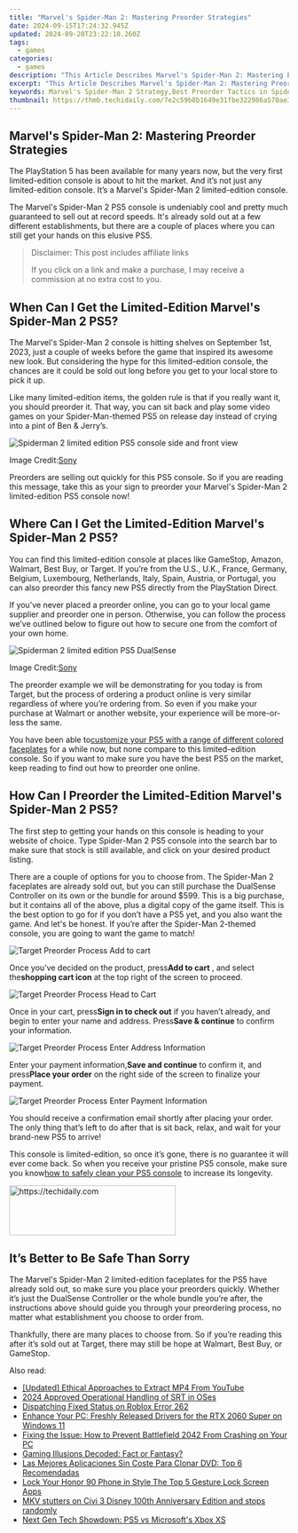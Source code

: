 ```yaml
---
title: "Marvel's Spider-Man 2: Mastering Preorder Strategies"
date: 2024-09-15T17:24:32.945Z
updated: 2024-09-20T23:22:10.260Z
tags:
  - games
categories:
  - games
description: "This Article Describes Marvel's Spider-Man 2: Mastering Preorder Strategies"
excerpt: "This Article Describes Marvel's Spider-Man 2: Mastering Preorder Strategies"
keywords: Marvel's Spider-Man 2 Strategy,Best Preorder Tactics in Spider-Man 2,Maximizing Benefits of Preordering Spider-Man 2,Navigating Spider-Man 2 Early Release Success,Effective Spider-Man 2 Preorder Techniques,Leveraging Preorders for Marvel's Spider-Man 2,Optimizing Spider-Man 2 Game Purchase
thumbnail: https://thmb.techidaily.com/7e2c59b8b1649e31fbe322986a570ae3c50e92f57491460fea382eb83a2be019.jpg
---
```


## Marvel's Spider-Man 2: Mastering Preorder Strategies

 The PlayStation 5 has been available for many years now, but the very first limited-edition console is about to hit the market. And it’s not just any limited-edition console. It’s a Marvel's Spider-Man 2 limited-edition console.

 The Marvel's Spider-Man 2 PS5 console is undeniably cool and pretty much guaranteed to sell out at record speeds. It's already sold out at a few different establishments, but there are a couple of places where you can still get your hands on this elusive PS5.

>  Disclaimer: This post includes affiliate links
>
>  If you click on a link and make a purchase, I may receive a commission at no extra cost to you.
>

## When Can I Get the Limited-Edition Marvel's Spider-Man 2 PS5?

 The Marvel's Spider-Man 2 console is hitting shelves on September 1st, 2023, just a couple of weeks before the game that inspired its awesome new look. But considering the hype for this limited-edition console, the chances are it could be sold out long before you get to your local store to pick it up.

 Like many limited-edition items, the golden rule is that if you really want it, you should preorder it. That way, you can sit back and play some video games on your Spider-Man-themed PS5 on release day instead of crying into a pint of Ben & Jerry’s.

![Spiderman 2 limited edition PS5 console side and front view](https://static1.makeuseofimages.com/wordpress/wp-content/uploads/2023/08/spiderman-2-limited-edition-ps5-console-side-and-front-view.jpg)

 Image Credit:[Sony](https://blog.playstation.com/2023/07/20/first-look-ps5-console-marvels-spider-man-2-limited-edition-bundle/)

 Preorders are selling out quickly for this PS5 console. So if you are reading this message, take this as your sign to preorder your Marvel's Spider-Man 2 limited-edition PS5 console now!

## Where Can I Get the Limited-Edition Marvel's Spider-Man 2 PS5?

 You can find this limited-edition console at places like GameStop, Amazon, Walmart, Best Buy, or Target. If you’re from the U.S., U.K., France, Germany, Belgium, Luxembourg, Netherlands, Italy, Spain, Austria, or Portugal, you can also preorder this fancy new PS5 directly from the PlayStation Direct.

 If you’ve never placed a preorder online, you can go to your local game supplier and preorder one in person. Otherwise, you can follow the process we’ve outlined below to figure out how to secure one from the comfort of your own home.

![Spiderman 2 limited edition PS5 DualSense](https://static1.makeuseofimages.com/wordpress/wp-content/uploads/2023/08/spiderman-2-limited-edition-ps5-dualsense.jpg)

 Image Credit:[Sony](https://blog.playstation.com/2023/07/20/first-look-ps5-console-marvels-spider-man-2-limited-edition-bundle/)

 The preorder example we will be demonstrating for you today is from Target, but the process of ordering a product online is very similar regardless of where you’re ordering from. So even if you make your purchase at Walmart or another website, your experience will be more-or-less the same.

 You have been able to[customize your PS5 with a range of different colored faceplates](https://www.makeuseof.com/best-ps5-faceplates/) for a while now, but none compare to this limited-edition console. So if you want to make sure you have the best PS5 on the market, keep reading to find out how to preorder one online.

## How Can I Preorder the Limited-Edition Marvel's Spider-Man 2 PS5?

 The first step to getting your hands on this console is heading to your website of choice. Type Spider-Man 2 PS5 console into the search bar to make sure that stock is still available, and click on your desired product listing.

 There are a couple of options for you to choose from. The Spider-Man 2 faceplates are already sold out, but you can still purchase the DualSense Controller on its own or the bundle for around $599\. This is a big purchase, but it contains all of the above, plus a digital copy of the game itself. This is the best option to go for if you don’t have a PS5 yet, and you also want the game. And let's be honest. If you’re after the Spider-Man 2-themed console, you are going to want the game to match!

![Target Preorder Process Add to cart](https://static1.makeuseofimages.com/wordpress/wp-content/uploads/2023/08/target-preorder-process-add-to-cart.jpg)

 Once you’ve decided on the product, press**Add to cart** , and select the**shopping cart icon** at the top right of the screen to proceed.

![Target Preorder Process Head to Cart](https://static1.makeuseofimages.com/wordpress/wp-content/uploads/2023/08/target-preorder-process-head-to-cart.jpg)

 Once in your cart, press**Sign in to check out** if you haven’t already, and begin to enter your name and address. Press**Save & continue** to confirm your information.

![Target Preorder Process Enter Address Information](https://static1.makeuseofimages.com/wordpress/wp-content/uploads/2023/08/target-preorder-process-enter-address-information.jpg)

 Enter your payment information,**Save and continue** to confirm it, and press**Place your order** on the right side of the screen to finalize your payment.

![Target Preorder Process Enter Payment Information](https://static1.makeuseofimages.com/wordpress/wp-content/uploads/2023/08/target-preorder-process-enter-payment-information.jpg)

 You should receive a confirmation email shortly after placing your order. The only thing that’s left to do after that is sit back, relax, and wait for your brand-new PS5 to arrive!

 This console is limited-edition, so once it’s gone, there is no guarantee it will ever come back. So when you receive your pristine PS5 console, make sure you know[how to safely clean your PS5 console](https://www.makeuseof.com/how-to-clean-ps5-console-controller/) to increase its longevity.

<!-- affiliate ads begin -->
<a href="https://aligracehair.sjv.io/c/5597632/1868586/19272" target="_top" id="1868586">
  <img src="//a.impactradius-go.com/display-ad/19272-1868586" border="0" alt="https://techidaily.com" width="300" height="90"/>
</a>
<img height="0" width="0" src="https://aligracehair.sjv.io/i/5597632/1868586/19272" style="position:absolute;visibility:hidden;" border="0" />
<!-- affiliate ads end -->

## It’s Better to Be Safe Than Sorry

 The Marvel's Spider-Man 2 limited-edition faceplates for the PS5 have already sold out, so make sure you place your preorders quickly. Whether it’s just the DualSense Controller or the whole bundle you’re after, the instructions above should guide you through your preordering process, no matter what establishment you choose to order from.

 Thankfully, there are many places to choose from. So if you’re reading this after it’s sold out at Target, there may still be hope at Walmart, Best Buy, or GameStop.

<ins class="adsbygoogle"
     style="display:block"
     data-ad-format="autorelaxed"
     data-ad-client="ca-pub-7571918770474297"
     data-ad-slot="1223367746"></ins>

<ins class="adsbygoogle"
     style="display:block"
     data-ad-client="ca-pub-7571918770474297"
     data-ad-slot="8358498916"
     data-ad-format="auto"
     data-full-width-responsive="true"></ins>

<span class="atpl-alsoreadstyle">Also read:</span>
<div><ul>
<li><a href="https://youtube-web.techidaily.com/ed-ethical-approaches-to-extract-mp4-from-youtube/"><u>[Updated] Ethical Approaches to Extract MP4 From YouTube</u></a></li>
<li><a href="https://extra-support.techidaily.com/2024-approved-operational-handling-of-srt-in-oses/"><u>2024 Approved Operational Handling of SRT in OSes</u></a></li>
<li><a href="https://games-able.techidaily.com/dispatching-fixed-status-on-roblox-error-262/"><u>Dispatching Fixed Status on Roblox Error 262</u></a></li>
<li><a href="https://driver-download.techidaily.com/enhance-your-pc-freshly-released-drivers-for-the-rtx-2060-super-on-windows-11/"><u>Enhance Your PC: Freshly Released Drivers for the RTX 2060 Super on Windows 11</u></a></li>
<li><a href="https://win-able.techidaily.com/fixing-the-issue-how-to-prevent-battlefield-2042-from-crashing-on-your-pc/"><u>Fixing the Issue: How to Prevent Battlefield 2042 From Crashing on Your PC</u></a></li>
<li><a href="https://games-able.techidaily.com/gaming-illusions-decoded-fact-or-fantasy/"><u>Gaming Illusions Decoded: Fact or Fantasy?</u></a></li>
<li><a href="https://some-knowledge.techidaily.com/las-mejores-aplicaciones-sin-coste-para-clonar-dvd-top-6-recomendadas/"><u>Las Mejores Aplicaciones Sin Coste Para Clonar DVD: Top 6 Recomendadas</u></a></li>
<li><a href="https://unlock-android.techidaily.com/lock-your-honor-90-phone-in-style-the-top-5-gesture-lock-screen-apps-by-drfone-android/"><u>Lock Your Honor 90 Phone in Style The Top 5 Gesture Lock Screen Apps</u></a></li>
<li><a href="https://review-topics.techidaily.com/mkv-stutters-on-civi-3-disney-100th-anniversary-edition-and-stops-randomly-by-aiseesoft-video-converter-play-mkv-on-android/"><u>MKV stutters on Civi 3 Disney 100th Anniversary Edition and stops randomly</u></a></li>
<li><a href="https://games-able.techidaily.com/next-gen-tech-showdown-ps5-vs-microsofts-xbox-xs/"><u>Next Gen Tech Showdown: PS5 vs Microsoft's Xbox XS</u></a></li>
</ul></div>

